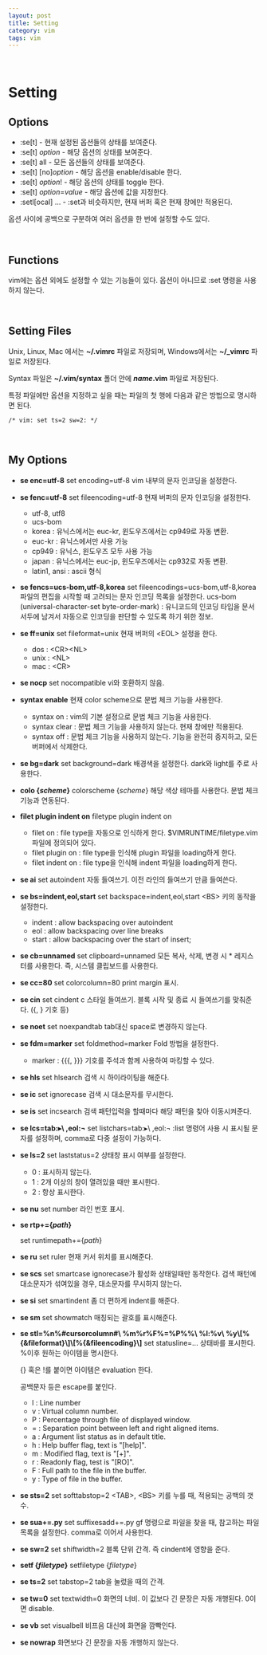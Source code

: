 ```yaml
---
layout: post
title: Setting
category: vim
tags: vim
---
```


&nbsp;

# Setting

## Options

- :se[t] - 현재 설정된 옵션들의 상태를 보여준다.
- :se[t] *option* - 해당 옵션의 상태를 보여준다.
- :se[t] all - 모든 옵션들의 상태를 보여준다.
- :se[t] \[no]*option* - 해당 옵션을 enable/disable 한다.
- :se[t] *option*! - 해당 옵션의 상태를 toggle 한다.
- :se[t] *option*=*value* - 해당 옵션에 값을 지정한다.
- :setl[ocal] ... - :set과 비슷하지만, 현재 버퍼 혹은 현재 창에만 적용된다.

옵션 사이에 공백으로 구분하여 여러 옵션을 한 번에 설정할 수도 있다.

&nbsp;

## Functions

vim에는 옵션 외에도 설정할 수 있는 기능들이 있다. 옵션이 아니므로 :set 명령을 사용하지 않는다.

&nbsp;

## Setting Files

Unix, Linux, Mac 에서는 **~/.vimrc** 파일로 저장되며, Windows에서는 **~/_vimrc** 파일로 저장된다.

Syntax 파일은 **~/.vim/syntax** 폴더 안에 ***name*.vim** 파일로 저장된다.

특정 파일에만 옵션을 지정하고 싶을 때는 파일의 첫 행에 다음과 같은 방법으로 명시하면 된다.

```vim
/* vim: set ts=2 sw=2: */
```

&nbsp;

## My Options

- **se enc=utf-8**
  set encoding=utf-8
  vim 내부의 문자 인코딩을 설정한다.

- **se fenc=utf-8**
  set fileencoding=utf-8
  현재 버퍼의 문자 인코딩을 설정한다.
  - utf-8, utf8
  - ucs-bom
  - korea : 유닉스에서는 euc-kr, 윈도우즈에서는 cp949로 자동 변환.
  - euc-kr : 유닉스에서만 사용 가능
  - cp949 : 유닉스, 윈도우즈 모두 사용 가능
  - japan : 유닉스에서는 euc-jp, 윈도우즈에서는 cp932로 자동 변환.
  - latin1, ansi : ascii 형식

- **se fencs=ucs-bom,utf-8,korea**
  set fileencodings=ucs-bom,utf-8,korea
  파일의 편집을 시작할 때 고려되는 문자 인코딩 목록을 설정한다.
  ucs-bom (universal-character-set byte-order-mark) : 유니코드의 인코딩 타입을 문서 서두에 남겨서 자동으로 인코딩을 판단할 수 있도록 하기 위한 정보.

- **se ff=unix**
  set fileformat=unix
  현재 버퍼의 \<EOL> 설정을 한다.
  - dos : \<CR>\<NL>
  - unix : \<NL>
  - mac : \<CR>

- **se nocp**
  set nocompatible
  vi와 호환하지 않음.

- **syntax enable**
  현재 color scheme으로 문법 체크 기능을 사용한다.
  - syntax on : vim의 기본 설정으로 문법 체크 기능을 사용한다.
  - syntax clear : 문법 체크 기능을 사용하지 않는다. 현재 창에만 적용된다.
  - syntax off : 문법 체크 기능을 사용하지 않는다. 기능을 완전히 중지하고, 모든 버퍼에서 삭제한다.

- **se bg=dark**
  set background=dark
  배경색을 설정한다. dark와 light를 주로 사용한다.

- **colo {*scheme*}**
  colorscheme {*scheme*}
  해당 색상 테마를 사용한다. 문법 체크 기능과 연동된다.

- **filet plugin indent on**
  filetype plugin indent on
  - filet on : file type을 자동으로 인식하게 한다. $VIMRUNTIME/filetype.vim 파일에 정의되어 있다.
  - filet plugin on : file type을 인식해 plugin 파일을 loading하게 한다.
  - filet indent on : file type을 인식해 indent 파일을 loading하게 한다.

- **se ai**
  set autoindent
  자동 들여쓰기. 이전 라인의 들여쓰기 만큼 들여쓴다.

- **se bs=indent,eol,start**
  set backspace=indent,eol,start
  \<BS> 키의 동작을 설정한다.
  - indent : allow backspacing over autoindent
  - eol : allow backspacing over line breaks
  - start : allow backspacing over the start of insert;

- **se cb=unnamed**
  set clipboard=unnamed
  모든 복사, 삭제, 변경 시 * 레지스터를 사용한다. 즉, 시스템 클립보드를 사용한다.

- **se cc=80**
  set colorcolumn=80
  print margin 표시.

- **se cin**
  set cindent
  c 스타일 들여쓰기. 블록 시작 및 종료 시 들여쓰기를 맞춰준다. ({, } 기호 등)

- **se noet**
  set noexpandtab
  tab대신 space로 변경하지 않는다.

- **se fdm=marker**
  set foldmethod=marker
  Fold 방법을 설정한다.
  - marker : {{{, }}} 기호를 주석과 함께 사용하여 마킹할 수 있다.

- **se hls**
  set hlsearch
  검색 시 하이라이팅을 해준다.

- **se ic**
  set ignorecase
  검색 시 대소문자를 무시한다.

- **se is**
  set incsearch
  검색 패턴입력을 할때마다 해당 패턴을 찾아 이동시켜준다.

- **se lcs=tab:▸\ ,eol:¬**
  set listchars=tab:▸\ ,eol:¬
  :list 명령어 사용 시 표시될 문자를 설정하며, comma로 다중 설정이 가능하다.

- **se ls=2**
  set laststatus=2
  상태창 표시 여부를 설정한다.
  - 0 : 표시하지 않는다.
  - 1 : 2개 이상의 창이 열려있을 때만 표시한다.
  - 2 : 항상 표시한다.

- **se nu**
  set number
  라인 번호 표시.

- **se rtp+={*path*}**

  set runtimepath+={*path*}

- **se ru**
  set ruler
  현재 커서 위치를 표시해준다.

- **se scs**
  set smartcase
  ignorecase가 활성화 상태일때만 동작한다. 검색 패턴에 대소문자가 섞여있을 경우, 대소문자를 무시하지 않는다.

- **se si**
  set smartindent
  좀 더 편하게 indent를 해준다.

- **se sm**
  set showmatch
  매칭되는 괄호를 표시해준다.

- **se stl=%n%#cursorcolumn#\ %m%r%F%=%P%%\ %l:%v\ %y\\[%{&fileformat}\\]\\[%{&fileencoding}\\]**
  set statusline=...
  상태바를 표시한다.
  %이후 원하는 아이템을 명시한다.

  {} 혹은 !를 붙이면 아이템은 evaluation 한다.

  공백문자 등은 escape를 붙인다.

  - l : Line number
  - v : Virtual column number.
  - P : Percentage through file of displayed window.
  - = : Separation point between left and right aligned items.
  - a : Argument list status as in default title.
  - h : Help buffer flag, text is "[help]".
  - m : Modified flag, text is "[+]".
  - r : Readonly flag, test is "[RO]".
  - F : Full path to the file in the buffer.
  - y : Type of file in the buffer.

- **se  sts=2**
  set softtabstop=2
  \<TAB>, \<BS> 키를 누를 때, 적용되는 공백의 갯수.

- **se sua+=.py**
  set suffixesadd+=.py
  gf 명령으로 파일을 찾을 때, 참고하는 파일 목록을 설정한다. comma로 이어서 사용한다.

- **se sw=2**
  set shiftwidth=2
  블록 단위 간격. 즉 cindent에 영향을 준다.

- **setf {*filetype*}**
  setfiletype {*filetype*}

- **se ts=2**
  set tabstop=2
  tab을 눌렀을 때의 간격.

- **se tw=0**
  set textwidth=0
  화면의 너비. 이 값보다 긴 문장은 자동 개행된다. 0이면 disable.

- **se vb**
  set visualbell
  비프음 대신에 화면을 깜빡인다.

- **se nowrap**
  화면보다 긴 문장을 자동 개행하지 않는다.
